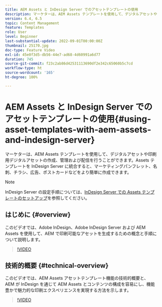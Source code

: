 ```yaml
---
title: AEM Assets と InDesign Server でのアセットテンプレートの使用
description: マーケターは、AEM Assets テンプレートを使用して、デジタルアセットや印刷用デジタルアセットの作成、管理および配信を行うことができます。Assets テンプレートを InDesign Server に統合すると、マーケティングパンフレット、名刺、チラシ、広告、ポストカードなどをより簡単に作成できます。
version: 6.4, 6.5
topic: Content Management
feature: Templates
role: User
level: Beginner
last-substantial-update: 2022-09-01T00:00:00Z
thumbnail: 25170.jpg
doc-type: Feature Video
exl-id: 45e0f3d5-db56-44e7-ad68-4d60991a6d77
duration: 745
source-git-commit: f23c2ab86d42531113690df2e342c65060b5c7cd
workflow-type: ht
source-wordcount: '165'
ht-degree: 100%

---
```


# AEM Assets と InDesign Server でのアセットテンプレートの使用{#using-asset-templates-with-aem-assets-and-indesign-server}

マーケターは、AEM Assets テンプレートを使用して、デジタルアセットや印刷用デジタルアセットの作成、管理および配信を行うことができます。Assets テンプレートを InDesign Server に統合すると、マーケティングパンフレット、名刺、チラシ、広告、ポストカードなどをより簡単に作成できます。

>[!NOTE]
>
>InDesign Server の設定手順については、[InDesign Server での Assets テンプレートのセットアップ](asset-templates-technical-video-setup.md)を参照してください。

## はじめに {#overview}

このビデオでは、Adobe InDesign、Adobe InDesign Server および AEM Assets を使用して、AEM で印刷可能なアセットを生成するための概念と手順について説明します。

>[!VIDEO](https://video.tv.adobe.com/v/25170?quality=12&learn=on)

## 技術的概要 {#technical-overview}

このビデオでは、AEM Assets アセットテンプレート機能の技術的概要と、AEM が InDesign を通じて AEM Assets とコンテンツの構成を容易にし、機能豊かで魅力的な印刷エクスペリエンスを実現する方法を示します。

>[!VIDEO](https://video.tv.adobe.com/v/17071?quality=12&learn=on)
